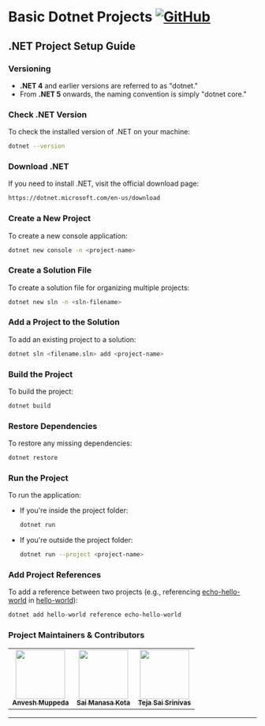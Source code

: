 # Basic Dotnet Projects [![GitHub](https://img.shields.io/github/license/anveshmuppeda/basic-dotnet-projects?color=blue)](https://github.com/anveshmuppeda/basic-dotnet-projects/blob/main/LICENSE)

## .NET Project Setup Guide

### Versioning
- **.NET 4** and earlier versions are referred to as "dotnet."
- From **.NET 5** onwards, the naming convention is simply "dotnet core."

### Check .NET Version
To check the installed version of .NET on your machine:
```bash
dotnet --version
```

### Download .NET
If you need to install .NET, visit the official download page:
```bash
https://dotnet.microsoft.com/en-us/download
```

### Create a New Project
To create a new console application:
```bash
dotnet new console -n <project-name>
```

### Create a Solution File
To create a solution file for organizing multiple projects:
```bash
dotnet new sln -n <sln-filename>
```

### Add a Project to the Solution
To add an existing project to a solution:
```bash
dotnet sln <filename.sln> add <project-name>
```

### Build the Project
To build the project:
```bash
dotnet build
```

### Restore Dependencies
To restore any missing dependencies:
```bash
dotnet restore
```

### Run the Project
To run the application:
- If you're inside the project folder:
   ```bash
   dotnet run
   ```
- If you're outside the project folder:
   ```bash
   dotnet run --project <project-name>
   ```

### Add Project References
To add a reference between two projects (e.g., referencing [echo-hello-world](https://github.com/anveshmuppeda/basic-dotnet-projects/tree/main/sln-project/echo-hello-world) in [hello-world](https://github.com/anveshmuppeda/basic-dotnet-projects/tree/main/sln-project/hello-world)):
```bash
dotnet add hello-world reference echo-hello-world
```

### Project Maintainers & Contributors
<table>
  <tr>
    <td align="center">
      <a href="https://anveshmuppeda.github.io/profile/">
        <img src="https://avatars.githubusercontent.com/u/115966808?v=4" width="100px;" alt=""/>
        <br />
        <sub><b>Anvesh Muppeda</b></sub>
      </a>
    </td>
    <td align="center">
      <a href="https://github.com/saimanasak">
        <img src="https://avatars.githubusercontent.com/u/47205414?v=4" width="100px;" alt=""/>
        <br />
        <sub><b>Sai Manasa Kota</b></sub>
      </a>
    </td>
    <td align="center">
      <a href="https://github.com/khajjayamteja">
        <img src="https://avatars.githubusercontent.com/u/151116058?v=4" width="100px;" alt=""/>
        <br />
        <sub><b>Teja Sai Srinivas</b></sub>
      </a>
    </td>
  </tr>
</table>

---